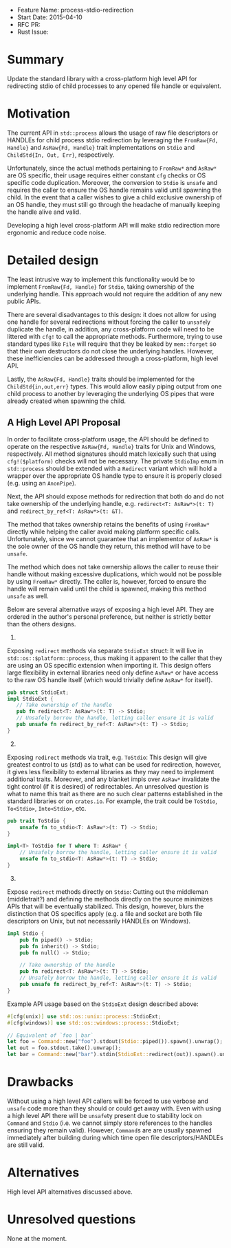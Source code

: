 - Feature Name: process-stdio-redirection
- Start Date: 2015-04-10
- RFC PR:
- Rust Issue:

# Summary

Update the standard library with a cross-platform high level API for redirecting
stdio of child processes to any opened file handle or equivalent.

# Motivation

The current API in `std::process` allows the usage of raw file descriptors or
HANDLEs for child process stdio redirection by leveraging the `FromRaw{Fd,
Handle}` and `AsRaw{Fd, Handle}` trait implementations on `Stdio` and
`ChildStd{In, Out, Err}`, respectively.

Unfortunately, since the actual methods pertaining to `FromRaw*` and `AsRaw*`
are OS specific, their usage requires either constant `cfg` checks or OS
specific code duplication. Moreover, the conversion to `Stdio` is `unsafe` and
requires the caller to ensure the OS handle remains valid until spawning the
child. In the event that a caller wishes to give a child exclusive ownership of
an OS handle, they must still go through the headache of manually keeping the
handle alive and valid.

Developing a high level cross-platform API will make stdio redirection more
ergonomic and reduce code noise.

# Detailed design

The least intrusive way to implement this functionality would be to implement
`FromRaw{Fd, Handle}` for `Stdio`, taking ownership of the underlying handle.
This approach would not require the addition of any new public APIs.

There are several disadvantages to this design: it does not allow for using
one handle for several redirections without forcing the caller to `unsafe`ly
duplicate the handle, in addition, any cross-platform code will need to be
littered with `cfg!` to call the appropriate methods. Furthermore, trying to use
standard types like `File` will require that they be leaked by `mem::forget` so
that their own destructors do not close the underlying handles. However, these
inefficiencies can be addressed through a cross-platform, high level API.

Lastly, the `AsRaw{Fd, Handle}` traits should be implemented for the
`ChildStd{in,out,err}` types. This would allow easily piping output from one
child process to another by leveraging the underlying OS pipes that were already
created when spawning the child.

## A High Level API Proposal

In order to facilitate cross-platform usage, the API should be defined to
operate on the respective `AsRaw{Fd, Handle}` traits for Unix and Windows,
respectively. All method signatures should match lexically such that
using `cfg!($platform)` checks will not be necessary. The private `StdioImp`
enum in `std::process` should be extended with a `Redirect` variant which will
hold a wrapper over the appropriate OS handle type to ensure it is properly
closed (e.g. using an `AnonPipe`).

Next, the API should expose methods for redirection that both do and do not take
ownership of the underlying handle, e.g. `redirect<T: AsRaw*>(t: T)` and
`redirect_by_ref<T: AsRaw*>(t: &T)`.

The method that takes ownership retains the
benefits of using `FromRaw*` directly while helping the caller avoid making
platform specific calls. Unfortunately, since we cannot guarantee that an
implementor of `AsRaw*` is the sole owner of the OS handle they return, this
method will have to be `unsafe`.

The method which does not take ownership allows the
caller to reuse their handle without making excessive duplications, which would
not be possible by using `FromRaw*` directly. The caller is, however, forced to
ensure the handle will remain valid until the child is spawned, making this
method `unsafe` as well.

Below are several alternative ways of exposing a high level API. They are
ordered in the author's personal preference, but neither is strictly better than
the others designs.

1.
Exposing `redirect` methods via separate `StdioExt` struct: It will live in
`std::os::$platform::process`, thus making it apparent to the caller that they
are using an OS specific extension when importing it. This design offers large
flexibility in external libraries need only define `AsRaw*` or have access to
the raw OS handle itself (which would trivially define `AsRaw*` for itself).

```rust
pub struct StdioExt;
impl StdioExt {
   // Take ownership of the handle
   pub fn redirect<T: AsRaw*>(t: T) -> Stdio;
   // Unsafely borrow the handle, letting caller ensure it is valid
   pub unsafe fn redirect_by_ref<T: AsRaw*>(t: T) -> Stdio;
}
```

2.
Exposing `redirect` methods via trait, e.g. `ToStdio`: This design will give
greatest control to us (std) as to what can be used for redirection, however, it
gives less flexibility to external libraries as they may need to implement
additional traits. Moreover, and any blanket impls over `AsRaw*` invalidate the
tight control (if it is desired) of redirectables. An unresolved question is
what to name this trait as there are no such clear patterns established in the
standard libraries or on `crates.io`. For example, the trait could be `ToStdio`,
`To<Stdio>`, `Into<Stdio>`, etc.

```rust
pub trait ToStdio {
    unsafe fn to_stdio<T: AsRaw*>(t: T) -> Stdio;
}

impl<T> ToStdio for T where T: AsRaw* {
    // Unsafely borrow the handle, letting caller ensure it is valid
    unsafe fn to_stdio<T: AsRaw*>(t: T) -> Stdio;
}
```

3.
Expose `redirect` methods directly on `Stdio`: Cutting out the middleman
(middletrait?) and defining the methods directly on the source minimizes APIs
that will be eventually stabilized. This design, however, blurs the distinction
that OS specifics apply (e.g. a file and socket are both file descriptors on
Unix, but not necessarily HANDLEs on Windows).

```rust
impl Stdio {
    pub fn piped() -> Stdio;
    pub fn inherit() -> Stdio;
    pub fn null() -> Stdio;

    // Take ownership of the handle
    pub fn redirect<T: AsRaw*>(t: T) -> Stdio;
    // Unsafely borrow the handle, letting caller ensure it is valid
    pub unsafe fn redirect_by_ref<T: AsRaw*>(t: T) -> Stdio;
}
```

Example API usage based on the `StdioExt` design described above:

```rust
#[cfg(unix)] use std::os::unix::process::StdioExt;
#[cfg(windows)] use std::os::windows::process::StdioExt;

// Equivalent of `foo | bar`
let foo = Command::new("foo").stdout(Stdio::piped()).spawn().unwrap();
let out = foo.stdout.take().unwrap();
let bar = Command::new("bar").stdin(StdioExt::redirect(out)).spawn().unwrap();
```

# Drawbacks

Without using a high level API callers will be forced to use verbose and
`unsafe` code more than they should or could get away with. Even with using a
high level API there will be `unsafe`ty present due to stability lock on
`Command` and `Stdio` (i.e. we cannot simply store references to the handles
ensuring they remain valid). However, `Command`s are are usually spawned
immediately after building during which time open file descriptors/HANDLEs are
still valid.

# Alternatives

High level API alternatives discussed above.

# Unresolved questions

None at the moment.
